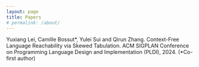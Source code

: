 ```yaml
---
layout: page
title: Papers
# permalink: /about/
---
```

<div class="flex-mine"> 

Yuxiang Lei, Camille Bossut*, Yulei Sui and Qirun Zhang. Context-Free Language Reachability via Skewed Tabulation. ACM SIGPLAN Conference on Programming Language Design and Implementation (PLDI), 2024. (*Co-first author)

</div>


        